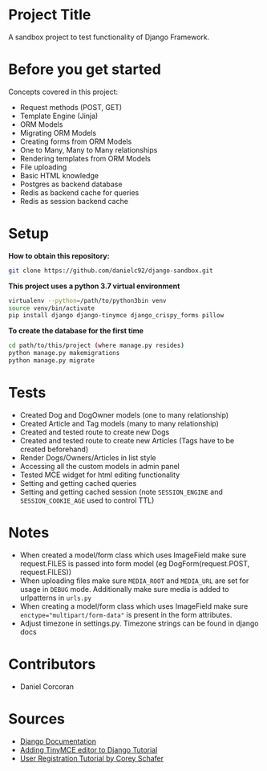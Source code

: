 # Project Title
A sandbox project to test functionality of Django Framework.

# Before you get started
Concepts covered in this project:
- Request methods (POST, GET)
- Template Engine (Jinja)
- ORM Models
- Migrating ORM Models
- Creating forms from ORM Models
- One to Many, Many to Many relationships
- Rendering templates from ORM Models
- File uploading
- Basic HTML knowledge
- Postgres as backend database
- Redis as backend cache for queries
- Redis as session backend cache

# Setup
**How to obtain this repository:**
```sh
git clone https://github.com/danielc92/django-sandbox.git
```

**This project uses a python 3.7 virtual environment**
```sh
virtualenv --python=/path/to/python3bin venv
source venv/bin/activate
pip install django django-tinymce django_crispy_forms pillow
```

**To create the database for the first time**
```sh
cd path/to/this/project (where manage.py resides)
python manage.py makemigrations
python manage.py migrate
```

# Tests
- Created Dog and DogOwner models (one to many relationship)
- Created Article and Tag models (many to many relationship)
- Created and tested route to create new Dogs
- Created and tested route to create new Articles (Tags have to be created beforehand)
- Render Dogs/Owners/Articles in list style
- Accessing all the custom models in admin panel
- Tested MCE widget for html editing functionality
- Setting and getting cached queries
- Setting and getting cached session (note `SESSION_ENGINE` and `SESSION_COOKIE_AGE` used to control TTL)

# Notes
- When created a model/form class which uses ImageField make sure request.FILES is passed into form model (eg DogForm(request.POST, request.FILES))
- When uploading files make sure `MEDIA_ROOT` and `MEDIA_URL` are set for usage in `DEBUG` mode. Additionally make sure media is added to urlpatterns in `urls.py`
- When creating a model/form class which uses ImageField make sure `enctype="multipart/form-data"` is present in the form attributes.
- Adjust timezone in settings.py. Timezone strings can be found in django docs

# Contributors
- Daniel Corcoran

# Sources
- [Django Documentation](https://docs.djangoproject.com/en/2.2/)
- [Adding TinyMCE editor to Django Tutorial](https://www.codementor.io/hiteshgarg14/how-to-integrate-custom-rich-text-editor-in-django-54czmp0gi)
- [User Registration Tutorial by Corey Schafer](https://www.youtube.com/watch?v=q4jPR-M0TAQ)